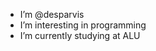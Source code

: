 - I’m @desparvis
- I’m interesting in programming
- I’m currently studying at ALU

<!---
desparvis/desparvis is a ✨ special ✨ repository because its `README.md` (this file) appears on your GitHub profile.
You can click the Preview link to take a look at your changes.
--->
